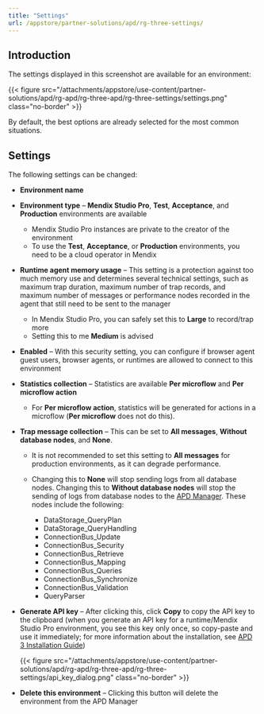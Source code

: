 ```yaml
---
title: "Settings"
url: /appstore/partner-solutions/apd/rg-three-settings/
---
```


## Introduction

The settings displayed in this screenshot are available for an environment:

{{< figure src="/attachments/appstore/use-content/partner-solutions/apd/rg-apd/rg-three-apd/rg-three-settings/settings.png" class="no-border" >}}

By default, the best options are already selected for the most common situations.

## Settings 

The following settings can be changed:

* **Environment name**
* **Environment type** – **Mendix Studio Pro**, **Test**, **Acceptance**, and **Production** environments are available

    * Mendix Studio Pro instances are private to the creator of the environment
    * To use the **Test**, **Acceptance**, or **Production** environments, you need to be a cloud operator in Mendix
    
* **Runtime agent memory usage** – This setting is a protection against too much memory use and determines several technical settings, such as maximum trap duration, maximum number of trap records, and maximum number of messages or performance nodes recorded in the agent that still need to be sent to the manager
  
    * In Mendix Studio Pro, you can safely set this to **Large** to record/trap more
    * Setting this to me **Medium** is advised
    
* **Enabled** – With this security setting, you can configure if browser agent guest users, browser agents, or runtimes are allowed to connect to this environment
* **Statistics collection** – Statistics are available **Per microflow** and **Per microflow action**

    * For **Per microflow action**, statistics will be generated for actions in a microflow (**Per microflow** does not do this).

* **Trap message collection** – This can be set to **All messages**, **Without database nodes**, and **None**. 
  
    * It is not recommended to set this setting to **All messages** for production environments, as it can degrade performance.    
    * Changing this to **None** will stop sending logs from all database nodes. Changing this to **Without database nodes** will stop the sending of logs from database nodes to the [APD Manager](https://apd.mendix.com/). These nodes include the following:

        * DataStorage_QueryPlan
        * DataStorage_QueryHandling
        * ConnectionBus_Update
        * ConnectionBus_Security
        * ConnectionBus_Retrieve
        * ConnectionBus_Mapping
        * ConnectionBus_Queries
        * ConnectionBus_Synchronize
        * ConnectionBus_Validation
        * QueryParser

* **Generate API key** – After clicking this, click **Copy** to copy the API key to the clipboard (when you generate an API key for a runtime/Mendix Studio Pro environment, you see this key only once, so copy-paste and use it immediately; for more information about the installation, see [APD 3 Installation Guide](/appstore/partner-solutions/apd/ig-three/))

    {{< figure src="/attachments/appstore/use-content/partner-solutions/apd/rg-apd/rg-three-apd/rg-three-settings/api_key_dialog.png" class="no-border" >}}

* **Delete this environment** – Clicking this button will delete the environment from the APD Manager
